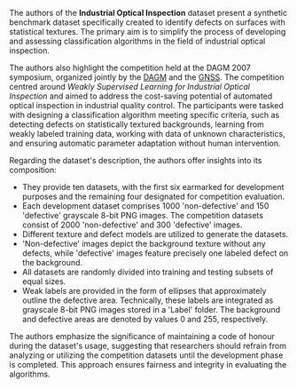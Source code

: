 The authors of the **Industrial Optical Inspection** dataset present a synthetic benchmark dataset specifically created to identify defects on surfaces with statistical textures. The primary aim is to simplify the process of developing and assessing classification algorithms in the field of industrial optical inspection.

The authors also highlight the competition held at the DAGM 2007 symposium, organized jointly by the [DAGM](https://www.dagm.de/) and the [GNSS](http://www.gnns.de/). The competition centred around <i>Weakly Supervised Learning for Industrial Optical Inspection</i> and aimed to address the cost-saving potential of automated optical inspection in industrial quality control. The participants were tasked with designing a classification algorithm meeting specific criteria, such as detecting defects on statistically textured backgrounds, learning from weakly labeled training data, working with data of unknown characteristics, and ensuring automatic parameter adaptation without human intervention.

Regarding the dataset's description, the authors offer insights into its composition:

* They provide ten datasets, with the first six earmarked for development purposes and the remaining four designated for competition evaluation.
* Each development dataset comprises 1000 'non-defective' and 150 'defective' grayscale 8-bit PNG images. The competition datasets consist of 2000 'non-defective' and 300 'defective' images.
* Different texture and defect models are utilized to generate the datasets.
* 'Non-defective' images depict the background texture without any defects, while 'defective' images feature precisely one labeled defect on the background.
* All datasets are randomly divided into training and testing subsets of equal sizes.
* Weak labels are provided in the form of ellipses that approximately outline the defective area. Technically, these labels are integrated as grayscale 8-bit PNG images stored in a 'Label' folder. The background and defective areas are denoted by values 0 and 255, respectively.

The authors emphasize the significance of maintaining a code of honour during the dataset's usage, suggesting that researchers should refrain from analyzing or utilizing the competition datasets until the development phase is completed. This approach ensures fairness and integrity in evaluating the algorithms.
